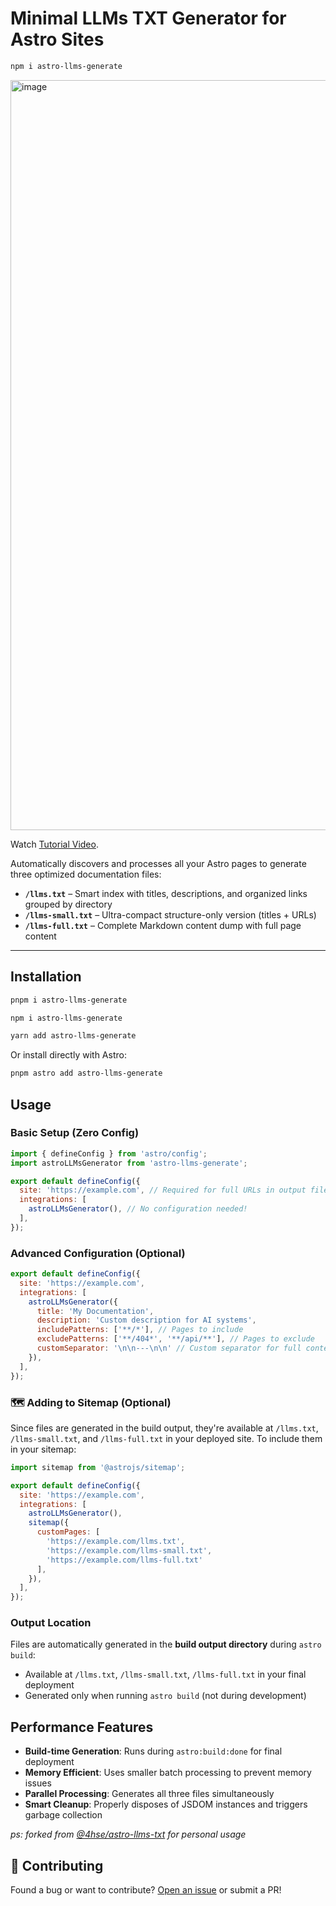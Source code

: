 # Minimal LLMs TXT Generator for Astro Sites

```bash
npm i astro-llms-generate
```

<img width="1200" alt="image" src="https://github.com/user-attachments/assets/196df21e-d091-4a3a-8017-95436b898585" />


Watch [Tutorial Video](https://www.youtube.com/watch?v=dtFMS7W2K9k).

Automatically discovers and processes all your Astro pages to generate three optimized documentation files:

- **`/llms.txt`** – Smart index with titles, descriptions, and organized links grouped by directory
- **`/llms-small.txt`** – Ultra-compact structure-only version (titles + URLs)  
- **`/llms-full.txt`** – Complete Markdown content dump with full page content

---

## Installation

```bash
pnpm i astro-llms-generate

npm i astro-llms-generate

yarn add astro-llms-generate
```

Or install directly with Astro:

```bash
pnpm astro add astro-llms-generate
```

## Usage

### Basic Setup (Zero Config)

```javascript
import { defineConfig } from 'astro/config';
import astroLLMsGenerator from 'astro-llms-generate';

export default defineConfig({
  site: 'https://example.com', // Required for full URLs in output files
  integrations: [
    astroLLMsGenerator(), // No configuration needed!
  ],
});
```

### Advanced Configuration (Optional)

```javascript
export default defineConfig({
  site: 'https://example.com',
  integrations: [
    astroLLMsGenerator({
      title: 'My Documentation',
      description: 'Custom description for AI systems',
      includePatterns: ['**/*'], // Pages to include
      excludePatterns: ['**/404*', '**/api/**'], // Pages to exclude
      customSeparator: '\n\n---\n\n' // Custom separator for full content
    }),
  ],
});
```

### 🗺️ Adding to Sitemap (Optional)

Since files are generated in the build output, they're available at `/llms.txt`, `/llms-small.txt`, and `/llms-full.txt` in your deployed site. To include them in your sitemap:

```javascript
import sitemap from '@astrojs/sitemap';

export default defineConfig({
  site: 'https://example.com',
  integrations: [
    astroLLMsGenerator(),
    sitemap({
      customPages: [
        'https://example.com/llms.txt',
        'https://example.com/llms-small.txt', 
        'https://example.com/llms-full.txt'
      ],
    }),
  ],
});
```

### Output Location

Files are automatically generated in the **build output directory** during `astro build`:
- Available at `/llms.txt`, `/llms-small.txt`, `/llms-full.txt` in your final deployment
- Generated only when running `astro build` (not during development)

## Performance Features

- **Build-time Generation**: Runs during `astro:build:done` for final deployment
- **Memory Efficient**: Uses smaller batch processing to prevent memory issues
- **Parallel Processing**: Generates all three files simultaneously
- **Smart Cleanup**: Properly disposes of JSDOM instances and triggers garbage collection

*ps: forked from [@4hse/astro-llms-txt](https://github.com/4hse/astro-llms-txt) for personal usage*

## 🤝 Contributing

Found a bug or want to contribute? [Open an issue](https://github.com/nermalcat69/astro-llms/issues) or submit a PR!
